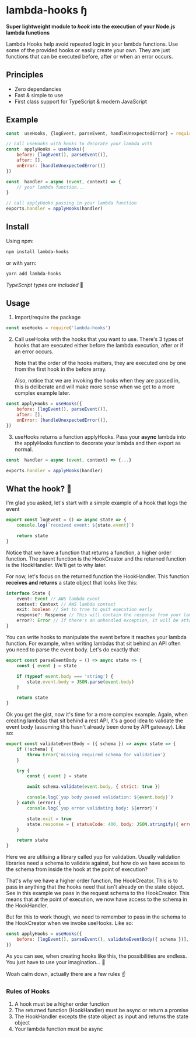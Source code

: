 # lambda-hooks ɧ

**Super lightweight module to _hook_ into the execution of your Node.js lambda functions**

Lambda Hooks help avoid repeated logic in your lambda functions. Use some of the provided hooks or easily create your own. They are just functions that can be executed before, after or when an error occurs.

## Principles

-   Zero dependancies
-   Fast & simple to use
-   First class support for TypeScript & modern JavaScript

## Example

```javascript
const  useHooks, {logEvent, parseEvent, handleUnexpectedError} = require('lambda-hooks')

// call useHooks with hooks to decorate your lambda with
const  applyHooks = useHooks({
	before: [logEvent(), parseEvent()],
	after: [],
	onError: [handleUnexpectedError()]
})

const  handler = async (event, context) => {
	// your lambda function...
}

// call applyHooks passing in your lambda function
exports.handler = applyHooks(handler)
```

## Install

Using npm:

```bash
npm install lambda-hooks
```

or with yarn:

```bash
yarn add lambda-hooks
```

_TypeScript types are included_ 🧰

## Usage

1. Import/require the package

```javascript
const useHooks = require('lambda-hooks')
```

2. Call useHooks with the hooks that you want to use. There's 3 types of hooks that are executed either before the lambda execution, after or if an error occurs.

    Note that the order of the hooks matters, they are executed one by one from the first hook in the before array.

    Also, notice that we are invoking the hooks when they are passed in, this is deliberate and will make more sense when we get to a more complex example later.

```javascript
const applyHooks = useHooks({
    before: [logEvent(), parseEvent()],
    after: [],
    onError: [handleUnexpectedError()],
})
```

3. useHooks returns a function applyHooks. Pass your **async** lambda into the applyHooks function to decorate your lambda and then export as normal.

```javascript
const  handler = async (event, context) => {...}

exports.handler = applyHooks(handler)
```

## What the hook? 👀

I'm glad you asked, let's start with a simple example of a hook that logs the event

```javascript
export const logEvent = () => async state => {
    console.log(`received event: ${state.event}`)

    return state
}
```

Notice that we have a function that returns a function, a higher order function. The parent function is the HookCreator and the returned function is the HookHandler. We'll get to why later.

For now, let's focus on the returned function the HookHandler. This function **receives and returns** a state object that looks like this:

```typescript
interface State {
    event: Event // AWS lambda event
    context: Context // AWS lambda context
    exit: boolean // Set to true to quit execution early
    response?: Response // This will contain the response from your lambda after it has been executed. Also this will be returned when exit is true
    error?: Error // If there's an unhandled exception, it will be attached here & your onError handlers will be invoked
}
```

You can write hooks to manipulate the event before it reaches your lambda function. For example, when writing lambdas that sit behind an API often you need to parse the event body. Let's do exactly that:

```javascript
export const parseEventBody = () => async state => {
    const { event } = state

    if (typeof event.body === 'string') {
        state.event.body = JSON.parse(event.body)
    }

    return state
}
```

Ok you get the gist, now it's time for a more complex example. Again, when creating lambdas that sit behind a rest API, it's a good idea to validate the event body (assuming this hasn't already been done by API gateway). Like so:

```javascript
export const validateEventBody = ({ schema }) => async state => {
    if (!schema) {
        throw Error('missing required schema for validation')
    }

    try {
        const { event } = state

        await schema.validate(event.body, { strict: true })

        console.log(`yup body passed validation: ${event.body}`)
    } catch (error) {
        console.log(`yup error validating body: ${error}`)

        state.exit = true
        state.response = { statusCode: 400, body: JSON.stringify({ error: error.message }) }
    }

    return state
}
```

Here we are utilising a library called yup for validation. Usually validation libraries need a schema to validate against, but how do we have access to the schema from inside the hook at the point of execution?

That's why we have a higher order function, the HookCreator. This is to pass in anything that the hooks need that isn't already on the state object. See in this example we pass in the request schema to the HookCreator. This means that at the point of execution, we now have access to the schema in the HookHandler.

But for this to work though, we need to remember to pass in the schema to the HookCreator when we invoke useHooks. Like so:

```javascript
const applyHooks = useHooks({
    before: [logEvent(), parseEvent(), validateEventBody({ schema })],
})
```

As you can see, when creating hooks like this, the possibilities are endless. You just have to use your imagination... 🧠

Woah calm down, actually there are a few rules ☝️

### Rules of Hooks

1. A hook must be a higher order function
2. The returned function (HookHandler) must be async or return a promise
3. The HookHandler excepts the state object as input and returns the state object
4. Your lambda function must be async

